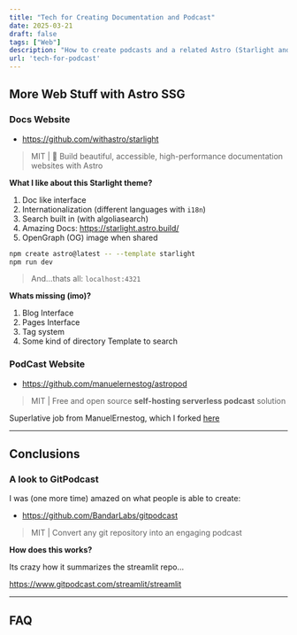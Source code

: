 ```yaml
---
title: "Tech for Creating Documentation and Podcast"
date: 2025-03-21
draft: false
tags: ["Web"]
description: "How to create podcasts and a related Astro (Starlight and AstroPod) website for them. Also a look to GitPodcast."
url: 'tech-for-podcast'
---
```


## More Web Stuff with Astro SSG

### Docs Website

* https://github.com/withastro/starlight

> MIT | 🌟 Build beautiful, accessible, high-performance documentation websites with Astro

**What I like about this Starlight theme?**

1. Doc like interface
2. Internationalization (different languages with `i18n`)
3. Search built in (with algoliasearch)
4. Amazing Docs: https://starlight.astro.build/
5. OpenGraph (OG) image when shared


```sh
npm create astro@latest -- --template starlight
npm run dev
```

> And...thats all: `localhost:4321`

**Whats missing (imo)?**

1. Blog Interface
2. Pages Interface
3. Tag system
4. Some kind of directory Template to search

### PodCast Website

* https://github.com/manuelernestog/astropod

> MIT | Free and open source **self-hosting serverless podcast** solution

Superlative job from ManuelErnestog, which I forked [here](https://github.com/JAlcocerT/astropod)

---

## Conclusions

### A look to GitPodcast

I was (one more time) amazed on what people is able to create:

* https://github.com/BandarLabs/gitpodcast

> MIT | Convert any git repository into an engaging podcast

**How does this works?**

Its crazy how it summarizes the streamlit repo...

https://www.gitpodcast.com/streamlit/streamlit



---

## FAQ